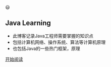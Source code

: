 <!-- _coverpage.md -->

😃
<!-- <img width="220px" src="https://cs-notes-1256109796.cos.ap-guangzhou.myqcloud.com/other/LogoMakr_0zpEzN.png"> -->

## Java Learning

<!-- > A magical documentation site generator. -->
<!-- > Now choose, so love. -->

- 此博客记录Java工程师需要掌握的知识点
- 包括计算机网络、操作系统、算法等计算机原理
- 也包括Java的一些热门框架，原理

<!-- Link -->
<!-- [GitHub](https://github.com/floatLig/JavaLearning) -->
[开始阅读](/README.md)

<!-- background image -->
<!-- ![](_media/bg.png) -->

<!-- background color -->
<!-- ![color](#f0f0f0) -->